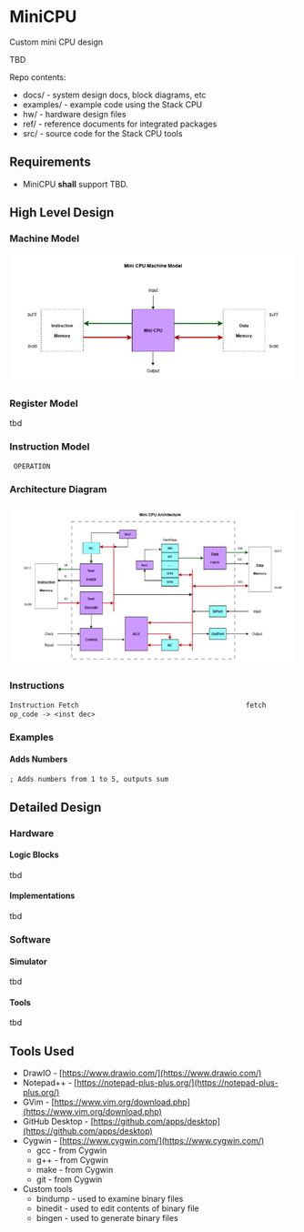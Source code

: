 # MiniCPU
Custom mini CPU design

TBD

Repo contents:

* docs/          - system design docs, block diagrams, etc
* examples/      - example code using the Stack CPU
* hw/            - hardware design files
* ref/           - reference documents for integrated packages
* src/           - source code for the Stack CPU tools


## Requirements

* MiniCPU **shall** support TBD.


## High Level Design

### Machine Model

![model](https://github.com/dervish77/MiniCPU/blob/main/docs/MiniCPU-Machine-Model.png?raw=true)

### Register Model 

tbd

### Instruction Model

```
 OPERATION
```

### Architecture Diagram

![architecture](https://github.com/dervish77/MiniCPU/blob/main/docs/MiniCPU-Architecture.png?raw=true)

### Instructions

```
Instruction Fetch                                         fetch op_code -> <inst dec>
```

### Examples

#### Adds Numbers

```
; Adds numbers from 1 to 5, outputs sum
```


## Detailed Design

### Hardware

#### Logic Blocks

tbd

#### Implementations

tbd

### Software

#### Simulator

tbd

#### Tools

tbd


## Tools Used

* DrawIO - [https://www.drawio.com/](https://www.drawio.com/)
* Notepad++ - [https://notepad-plus-plus.org/](https://notepad-plus-plus.org/)
* GVim - [https://www.vim.org/download.php](https://www.vim.org/download.php)
* GitHub Desktop - [https://github.com/apps/desktop](https://github.com/apps/desktop)
* Cygwin - [https://www.cygwin.com/](https://www.cygwin.com/)
  * gcc - from Cygwin
  * g++ - from Cygwin
  * make - from Cygwin
  * git - from Cygwin
* Custom tools
  * bindump - used to examine binary files
  * binedit - used to edit contents of binary file
  * bingen - used to generate binary files


